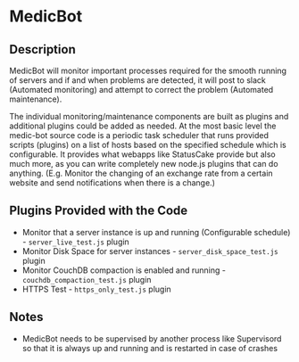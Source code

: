 # MedicBot

## Description
MedicBot will monitor important processes required for the smooth running of servers and if and when problems are detected, it will post to slack (Automated monitoring) and attempt to correct the problem (Automated maintenance).

The individual monitoring/maintenance components are built as plugins and additional plugins could be added as needed.  At the most basic level the medic-bot source code is a periodic task scheduler that runs provided scripts (plugins) on a list of hosts based on the specified schedule which is configurable.  It provides what webapps like StatusCake provide but also much more, as you can write completely new node.js plugins that can do anything. (E.g. Monitor the changing of an exchange rate from a certain website and send notifications when there is a change.)

## Plugins Provided with the Code
* Monitor that a server instance is up and running (Configurable schedule) - `server_live_test.js` plugin
* Monitor Disk Space for server instances - `server_disk_space_test.js` plugin
* Monitor CouchDB compaction is enabled and running - `couchdb_compaction_test.js` plugin
* HTTPS Test - `https_only_test.js` plugin

## Notes
* MedicBot needs to be supervised by another process like Supervisord so that it is always up and running and is restarted in case of crashes
